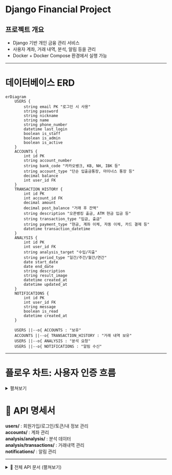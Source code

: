 # Django Financial Project

## 프로젝트 개요
- Django 기반 개인 금융 관리 서비스
- 사용자 계좌, 거래 내역, 분석, 알림 등을 관리
- Docker + Docker Compose 환경에서 실행 가능

---

# 데이터베이스 ERD

```mermaid
erDiagram
    USERS {
        string email PK "로그인 시 사용"
        string password
        string nickname
        string name
        string phone_number
        datetime last_login
        boolean is_staff
        boolean is_admin
        boolean is_active
    }
    ACCOUNTS {
        int id PK
        string account_number
        string bank_code "카카오뱅크, KB, NH, IBK 등"
        string account_type "단순 입출금통장, 마이너스 통장 등"
        decimal balance
        int user_id FK
    }
    TRANSACTION_HISTORY {
        int id PK
        int account_id FK
        decimal amount
        decimal post_balance "거래 후 잔액"
        string description "오픈뱅킹 출금, ATM 현금 입금 등"
        string transaction_type "입금, 출금"
        string payment_type "현금, 계좌 이체, 자동 이체, 카드 결제 등"
        datetime transaction_datetime
    }
    ANALYSIS {
        int id PK
        int user_id FK
        string analysis_target "수입/지출"
        string period_type "일간/주간/월간/연간"
        date start_date
        date end_date
        string description
        string result_image
        datetime created_at
        datetime updated_at
    }
    NOTIFICATIONS {
        int id PK
        int user_id FK
        string message
        boolean is_read
        datetime created_at
    }

    USERS ||--o{ ACCOUNTS : "보유"
    ACCOUNTS ||--o{ TRANSACTION_HISTORY : "거래 내역 보유"
    USERS ||--o{ ANALYSIS : "분석 요청"
    USERS ||--o{ NOTIFICATIONS : "알림 수신"

```

---

# 플로우 차트: 사용자 인증 흐름
<details>
<summary>펼쳐보기</summary>
<div markdown="1">

```mermaid
flowchart TD
    A[사용자 로그인 시도] --> B[이메일, 비밀번호 입력]
    B --> C{인증 정보 검증}
    C -- 인증 성공 --> D[Access, Refresh 토큰 생성]
    D --> E[토큰을 HttpOnly, Secure 쿠키에 저장]
    E --> F[로그인 성공 응답]
    C -- 인증 실패 --> G[로그인 실패 응답]
    F --> H{Access 토큰 유효?}
    H -- 예 --> I[서비스 접근 허용]
    H -- 아니오 --> J[Refresh 토큰으로 토큰 재발급 시도]
    J --> K{재발급 성공?}
    K -- 예 --> I
    K -- 아니오 --> L[재로그인 요청]
```
</div>
</details>

# 📖 API 명세서


**users/** : 회원가입/로그인/토큰/내 정보 관리  
**accounts/** : 계좌 관리  
**analysis/analysis/** : 분석 데이터  
**analysis/transactions/** : 거래내역 관리  
**notifications/** : 알림 관리  

---

<details>
<summary>📂 전체 API 문서 (펼쳐보기)</summary>

---

<details>
<summary>1. 인증 & 사용자 관리 (Users & Auth)</summary>

### 🔹 회원가입
POST /api/users/register/
Content-Type: application/json

```json
요청:
{ "email": "user@test.com", "password": "비밀번호", "name": "홍길동" }
```
```json
응답: `201 Created`
{ "id": "uuid", "email": "user@test.com", "is_active": false }
```
```undefined
curl -X POST {{base_url}}/api/users/register/
-H "Content-Type: application/json"
-d '{"email":"user@test.com","password":"비밀번호","name":"홍길동"}'
```

---

### 🔹 로그인
POST /api/users/login/
Content-Type: application/json

```json
요청:
{ "email": "user@test.com", "password": "비밀번호" }
```
```json
응답:
{
    "msg": "Login success",
    "refresh": "<jwt_refresh>",
    "access": "<jwt_access>"
}
```
```undefined
curl -X POST {{base_url}}/api/users/login/
-H "Content-Type: application/json"
-d '{"email":"user@test.com","password":"비밀번호"}'
```

---

### 🔹 토큰 재발급
POST /api/users/token/refresh/

```json
요청:
{ "refresh": "<refresh_token>" }
```
```json
응답:
{ "access": "<new_access_token>" }
```
```undefined
curl -X POST {{base_url}}/api/users/token/refresh/
-H "Content-Type: application/json"
-d '{"refresh":"<refresh_token>"}'
```

---

### 🔹 내 정보 조회
GET /api/users/me/
Authorization: Bearer <access_token>

```undefined
curl -X GET {{base_url}}/api/users/me/
-H "Authorization: Bearer <access_token>"
```

---

### 🔹 로그아웃
POST /api/users/logout/
Authorization: Bearer <access_token>

```undefined
curl -X POST {{base_url}}/api/users/logout/
-H "Authorization: Bearer <access_token>"
```

</details>

---

<details>
<summary>2. 계좌 관리 (Accounts)</summary>

### 🔹 계좌 목록 조회
GET /api/accounts/

Authorization: Bearer <access_token>

```json
응답:
[
    {
        "id": "uuid",
        "name": "카카오뱅크",
        "number": "123-456-789",
        "currency": "KRW",
        "balance": "100000.00",
        "status": "ACTIVE"
    }
]
```
```undefined
curl -X GET {{base_url}}/api/accounts/
-H "Authorization: Bearer <access_token>"
```


---

### 🔹 계좌 생성
POST /api/accounts/

Content-Type: application/json

Authorization: Bearer <access_token>

```json
요청:
{ "name": "카카오뱅크", "number": "123-456-789", "currency": "KRW" }
```
```undefined
curl -X POST {{base_url}}/api/accounts/
-H "Authorization: Bearer <access_token>"
-H "Content-Type: application/json"
-d '{"name":"카카오뱅크","number":"123-456-789","currency":"KRW"}'
```


---

### 🔹 특정 계좌 조회
GET /api/accounts/{id}/

Authorization: Bearer <access_token>

```undefined
curl -X GET {{base_url}}/api/accounts/{id}/
-H "Authorization: Bearer <access_token>"
```

---

### 🔹 계좌 삭제
DELETE /api/accounts/{id}/

```undefined
curl -X DELETE {{base_url}}/api/accounts/{id}/
-H "Authorization: Bearer <access_token>"
```

</details>

---

<details>
<summary>3. 거래 내역 (Transactions)</summary>

`/api/analysis/transactions/`

### 🔹 거래 내역 조회
GET /api/analysis/transactions/?tx_type=DEPOSIT&ordering=-occurred_at

- 필터링 지원 : `tx_type`, `amount__gte`, `occurred_at__lte`, `account`  
- 정렬 : `ordering=amount` or `ordering=-occurred_at`  
- 검색 : `?search=급여`

```undefined
curl -X GET "{{base_url}}/api/analysis/transactions/?tx_type=DEPOSIT&ordering=-occurred_at"
-H "Authorization: Bearer <access_token>"
```


---

### 🔹 거래 내역 생성
POST /api/analysis/transactions/

Content-Type: application/json

Authorization: Bearer <access_token>

```json
요청:
    {
        "account": "uuid",
        "tx_type": "DEPOSIT",
        "amount": "50000.00",
        "currency": "KRW",
        "description": "급여 입금"
    }
```
```undefined
curl -X POST {{base_url}}/api/analysis/transactions/
-H "Authorization: Bearer <access_token>"
-H "Content-Type: application/json"
-d '{"account":"uuid","tx_type":"DEPOSIT","amount":"50000.00","currency":"KRW","description":"급여 입금"}'
```


---

### 🔹 단일 거래
GET /api/analysis/transactions/{id}/

PUT /api/analysis/transactions/{id}/

PATCH /api/analysis/transactions/{id}/

DELETE /api/analysis/transactions/{id}/


</details>

---

<details>
<summary>4. 분석 Report (Analysis)</summary>

`/api/analysis/analysis/`

### 🔹 분석 생성
POST /api/analysis/analysis/

Content-Type: application/json

Authorization: Bearer <access_token>

```json
{
    "analysis_target": "EXPENSE",
    "period_type": "MONTHLY",
    "start_date": "2025-07-01",
    "end_date": "2025-07-31",
    "description": "7월 지출 분석"
}
```
```undefined
curl -X POST {{base_url}}/api/analysis/analysis/
-H "Authorization: Bearer <access_token>"
-H "Content-Type: application/json"
-d '{"analysis_target":"EXPENSE","period_type":"MONTHLY","start_date":"2025-07-01","end_date":"2025-07-31","description":"7월 지출 분석"}'
```


---

### 🔹 분석 조회
GET /api/analysis/analysis/?period_type=MONTHLY&analysis_target=INCOME

```undefined
curl -X GET "{{base_url}}/api/analysis/analysis/?period_type=MONTHLY"
-H "Authorization: Bearer <access_token>"
```


---

### 🔹 단일 분석 상세
GET /api/analysis/analysis/{id}/

```undefined
curl -X GET {{base_url}}/api/analysis/analysis/{id}/
-H "Authorization: Bearer <access_token>"
```

</details>

---

<details>
<summary>5. 알림 (Notification)</summary>

`/api/notifications/`

### 🔹 안 읽은 알림 목록
GET /api/notifications/unread/

Authorization: Bearer <access_token>

```json
응답:
[
    {
        "id": 1,
        "message": "새로운 거래 발생",
        "is_read": false,
        "created_at": "2025-08-30T15:00:00Z"
    }
]
```
```undefined
curl -X GET {{base_url}}/api/notifications/unread/
-H "Authorization: Bearer <access_token>"
```


---

### 🔹 알림 읽음 처리
POST /api/notifications/read/{id}/

Authorization: Bearer <access_token>

```json
응답:
{"detail": "알림 읽음 처리 완료"}
```
```undefined
curl -X POST {{base_url}}/api/notifications/read/1/
-H "Authorization: Bearer <access_token>"
```


</details>

---

<details>
<summary>6. Swagger & Redoc</summary>

Swagger UI : GET /swagger/

Redoc : GET /redoc/

```undefined
curl -X GET {{base_url}}/swagger/
curl -X GET {{base_url}}/redoc/
```

</details>

---

</details>